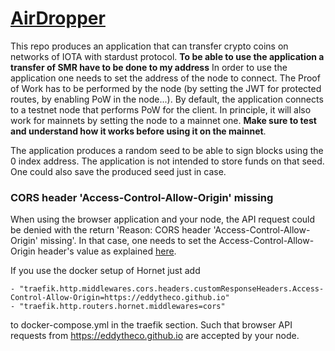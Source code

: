 # [AirDropper](https://eddytheco.github.io/AirDropper/index.html)

This repo produces an application that can transfer crypto coins on networks of IOTA with stardust protocol.
**To be able to use the application a transfer of SMR have to be done to my address**
In order to use the application one needs to set the address of the node to connect.
The Proof of Work has to be performed by the node (by setting the JWT for protected routes, by enabling PoW in the node...).
By default, the application connects to a testnet node that performs PoW for the client.
In principle, it will also work for mainnets by setting the node to a mainnet one. 
**Make sure to test and understand how it works before using it on the mainnet**.


The application produces a random seed to be able to sign blocks using the 0 index address.
The application is not intended to store funds on that seed.
One could also save the produced seed just in case.

### CORS header 'Access-Control-Allow-Origin' missing

When using the browser application and your node, the API request could be denied with the return 'Reason: CORS header 'Access-Control-Allow-Origin' missing'.
In that case, one needs to set the Access-Control-Allow-Origin header's value as explained [here](https://developer.mozilla.org/en-US/docs/Web/HTTP/CORS/Errors/CORSMissingAllowOrigin).

If you use the docker setup of Hornet just add 

```
- "traefik.http.middlewares.cors.headers.customResponseHeaders.Access-Control-Allow-Origin=https://eddytheco.github.io"
- "traefik.http.routers.hornet.middlewares=cors"
```
to docker-compose.yml in the traefik section. Such that browser API requests from https://eddytheco.github.io are accepted  by your node.
